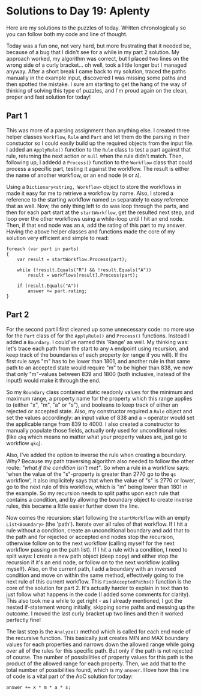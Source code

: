# Solutions to Day 19: Aplenty

Here are my solutions to the puzzles of today. Written chronologically so you can follow both my code and line of thought.

Today was a fun one, not very hard, but more frustrating that it needed be, because of a bug that I didn't see for a while in my part 2 solution. My approach worked, my algorithm was correct, but I placed two lines on the wrong side of a curly bracket... oh well, took a little longer but I managed anyway. After a short break I came back to my solution, traced the paths manually in the example input, discovered I was missing some paths and then spotted the mistake. I sure am starting to get the hang of the way of thinking of solving this type of puzzles, and I'm proud again on the clean, proper and fast solution for today!

## Part 1

This was more of a parsing assignment than anything else. I created three helper classes `Workflow`, `Rule` and `Part` and let them do the parsing in their constuctor so I could easily build up the required objects from the input file. I added an `ApplyRule()` function to the `Rule` class to test a part against that rule, returning the next action or `null` when the rule didn't match. Then, following up, I addedd a `Process()` function to the `Workflow` class that could process a specific part, testing it against the workflow. The result is either the name of another workflow, or an end node (`R` or `A`).

Using a `Dictionary<string, Workflow>` object to store the workflows in made it easy for me to retrieve a workflow by name. Also, I stored a reference to the starting workflow named `in` separately to easy reference that as well. Now, the only thing left to do was loop through the parts, and then for each part start at the `startWorkflow`, get the resulted next step, and loop over the other workflows using a while-loop until I hit an end node. Then, if that end node was an `A`, add the rating of this part to my answer. Having the above helper classes and functions made the core of my solution very efficient and simple to read:
```
foreach (var part in parts)
{
    var result = startWorkflow.Process(part);

    while (!result.Equals("R") && !result.Equals("A"))
        result = workflows[result].Process(part);

    if (result.Equals("A"))
        answer += part.rating;
}
```

## Part 2

For the second part I first cleaned up some unnecessary code: no more use for the `Part` class of for the `ApplyRule()` and `Process()` functions. Instead I added a `Boundary`. I could've named this 'Range' as well. My thinking was: let's trace each path from the start to any `A` endpoint using recursion, and keep track of the boundaries of each property (or range if you will). If the first rule says "m" has to be lower than 1801, and another rule in that same path to an accepted state would require "m" to be higher than 838, we now that only "m"-values between 839 and 1800 (both inclusive, instead of the input!) would make it through the end.

So my `Boundary` class contained static readonly values for the minimum and maximum range, a property name for the property which this range applies to (either "x", "m", "a" or "s"), and booleans to keep track of either an rejected or accepted state. Also, my constructor required a `Rule` object and set the values accordingly: an input value of 838 and a `>` operator would set the applicable range from 839 to 4000. I also created a constructor to manually populate those fields, actually only used for unconditional rules (like `qkq` which means no matter what your property values are, just go to workflow `qkq`).

Also, I've added the option to inverse the rule when creating a boundary. Why? Because my path traversing algorithm also needed to follow the other route: _"what if the condition isn't met"_. So when a rule in a workflow says: 'when the value of the "s"-property is greater than 2770 go to the `qs` workflow', it also implicitely says that when the value of "s" is 2770 or lower, go to the next rule of this workflow, which is "m" being lower than 1801 in the example. So my recursion needs to split paths upon each rule that contains a condition, and by allowing the boundary object to create inverse rules, this became a little easier further down the line.

Now comes the recursion: start following the `startWorkflow` with an empty `List<Boundary>` (the 'path'). Iterate over all rules of that workflow. If I hit a rule without a condition, create an unconditional boundary and add that to the path and for rejected or accepted end nodes stop the recursion, otherwise follow on to the next workflow (calling myself for the next workflow passing on the path list). If I hit a rule with a condition, I need to split ways: I create a new path object (deep copy) and either stop the recursion if it's an end node, or follow on to the next workflow (calling myself). Also, on the current path, I add a boundary with an inversed condition and move on within the same method, effectively going to the next rule of this current workflow. This `FindAcceptedPaths()` function is the core of the solution for part 2. It's actually harder to explain in text than to just follow what happens in the code (I added some comments for clarity). This also took me a while to get right - as I already mentioned, I got the nested if-statement wrong initially, skipping some paths and messing up the outcome. I moved the last curly bracket up two lines and then it worked perfectly fine!

The last step is the `Analyze()` method which is called for each end node of the recursive function. This basically just creates MIN and MAX boundary values for each properties and narrows down the allowed range while going over all of the rules for this specific path. But only if the path is not rejected of course. The number of possibilities of property values for this path is the product of the allowed range for each property. Then, we add that to the total number of possibilities found, which is my `answer`. I love how this line of code is a vital part of the AoC solution for today:
```
answer += x * m * a * s;
```